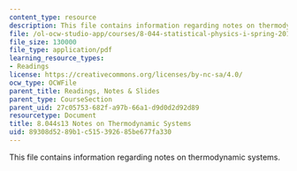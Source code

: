 ```yaml
---
content_type: resource
description: This file contains information regarding notes on thermodynamic systems.
file: /ol-ocw-studio-app/courses/8-044-statistical-physics-i-spring-2013/89308d5289b1c515392685be677fa330_MIT8_044S13_notes.def.pdf
file_size: 130000
file_type: application/pdf
learning_resource_types:
- Readings
license: https://creativecommons.org/licenses/by-nc-sa/4.0/
ocw_type: OCWFile
parent_title: Readings, Notes & Slides
parent_type: CourseSection
parent_uid: 27c05753-682f-a97b-66a1-d9d0d2d92d89
resourcetype: Document
title: 8.044s13 Notes on Thermodynamic Systems
uid: 89308d52-89b1-c515-3926-85be677fa330
---
```

This file contains information regarding notes on thermodynamic systems.